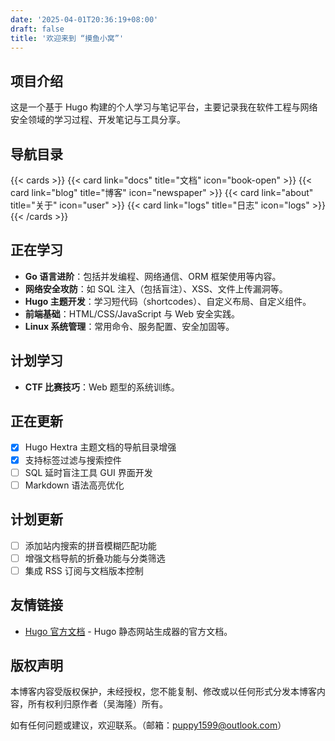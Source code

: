 ```yaml
---
date: '2025-04-01T20:36:19+08:00'
draft: false
title: '欢迎来到 “摸鱼小窝”'
---
```


## 项目介绍

这是一个基于 Hugo 构建的个人学习与笔记平台，主要记录我在软件工程与网络安全领域的学习过程、开发笔记与工具分享。

## 导航目录

{{< cards >}}
{{< card link="docs" title="文档" icon="book-open" >}}
{{< card link="blog" title="博客" icon="newspaper" >}}
{{< card link="about" title="关于" icon="user" >}}
{{< card link="logs" title="日志" icon="logs" >}}
{{< /cards >}}

## 正在学习

- **Go 语言进阶**：包括并发编程、网络通信、ORM 框架使用等内容。
- **网络安全攻防**：如 SQL 注入（包括盲注）、XSS、文件上传漏洞等。
- **Hugo 主题开发**：学习短代码（shortcodes）、自定义布局、自定义组件。
- **前端基础**：HTML/CSS/JavaScript 与 Web 安全实践。
- **Linux 系统管理**：常用命令、服务配置、安全加固等。

## 计划学习

- **CTF 比赛技巧**：Web 题型的系统训练。

## 正在更新

- [x] Hugo Hextra 主题文档的导航目录增强
- [x] 支持标签过滤与搜索控件
- [ ] SQL 延时盲注工具 GUI 界面开发
- [ ] Markdown 语法高亮优化

## 计划更新

- [ ] 添加站内搜索的拼音模糊匹配功能
- [ ] 增强文档导航的折叠功能与分类筛选
- [ ] 集成 RSS 订阅与文档版本控制

## 友情链接

- [Hugo 官方文档](https://gohugo.io/documentation/) - Hugo 静态网站生成器的官方文档。

## 版权声明

本博客内容受版权保护，未经授权，您不能复制、修改或以任何形式分发本博客内容，所有权利归原作者（吴海隆）所有。

如有任何问题或建议，欢迎联系。（邮箱：puppy1599@outlook.com）